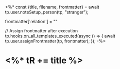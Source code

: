 <%*
const {title, filename, frontmatter} = await tp.user.noteSetup_person(tp, "stranger");

frontmatter['relation'] = ""

// Assign frontmatter after execution
tp.hooks.on_all_templates_executed(async () => {
	await tp.user.assignFrontmatter(tp, frontmatter);
});
-%>
# <%* tR += title %>
